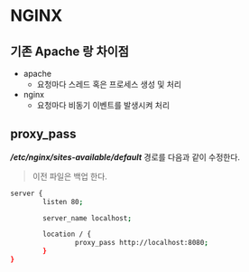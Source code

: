# NGINX

## 기존 Apache 랑 차이점

* apache
  * 요청마다 스레드 혹은 프로세스 생성 및 처리
* nginx
  * 요청마다 비동기 이벤트를 발생시켜 처리

## proxy\_pass

_**/etc/nginx/sites-available/default**_ 경로를 다음과 같이 수정한다.

> 이전 파일은 백업 한다.

```bash
server {
        listen 80;

        server_name localhost;

        location / {
                proxy_pass http://localhost:8080;
        }
}
```